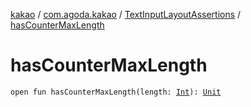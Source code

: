[kakao](../../index.md) / [com.agoda.kakao](../index.md) / [TextInputLayoutAssertions](index.md) / [hasCounterMaxLength](.)

# hasCounterMaxLength

`open fun hasCounterMaxLength(length: `[`Int`](https://kotlinlang.org/api/latest/jvm/stdlib/kotlin/-int/index.html)`): `[`Unit`](https://kotlinlang.org/api/latest/jvm/stdlib/kotlin/-unit/index.html)